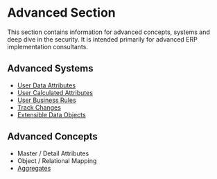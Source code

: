 # Advanced Section

This section contains information for advanced concepts, systems and deep dive in the security.
It is intended primarily for advanced ERP implementation consultants.

## Advanced Systems

- [User Data Attributes](user-data-attributes/overview.md)
- [User Calculated Attributes](user-calculated-attributes/overview.md)
- [User Business Rules](user-business-rules/overview.md)
- [Track Changes](track-changes.md)
- [Extensible Data Objects](extensible-data-objects.md)

## Advanced Concepts

- Master / Detail Attributes
- Object / Relational Mapping
- [Aggregates](aggregates.md)
